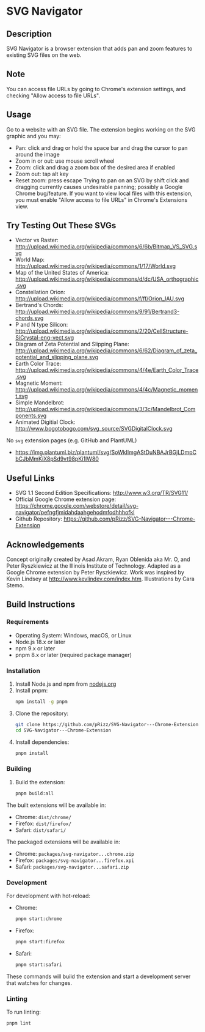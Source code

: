 SVG Navigator
====================

Description
--------------------------------
SVG Navigator is a browser extension that adds pan and zoom features to existing SVG files on the web.

Note
--------------------------------
You can access file URLs by going to Chrome's extension settings, and checking "Allow access to file URLs".

Usage
--------------------------------
Go to a website with an SVG file. The extension begins working on the SVG graphic and you may:
* Pan: click and drag or hold the space bar and drag the cursor to pan around the image
* Zoom in or out: use mouse scroll wheel
* Zoom: click and drag a zoom box of the desired area if enabled
* Zoom out: tap alt key
* Reset zoom: press escape
Trying to pan on an SVG by shift click and dragging currently causes undesirable panning; possibly a Google Chrome bug/feature.
If you want to view local files with this extension, you must enable "Allow access to file URLs" in Chrome's Extensions view.

Try Testing Out These SVGs
---------------------------------
* Vector vs Raster: http://upload.wikimedia.org/wikipedia/commons/6/6b/Bitmap_VS_SVG.svg
* World Map: http://upload.wikimedia.org/wikipedia/commons/1/17/World.svg
* Map of the United States of America: http://upload.wikimedia.org/wikipedia/commons/d/dc/USA_orthographic.svg
* Constellation Orion: http://upload.wikimedia.org/wikipedia/commons/f/ff/Orion_IAU.svg
* Bertrand's Chords: http://upload.wikimedia.org/wikipedia/commons/9/91/Bertrand3-chords.svg
* P and N type Silicon: http://upload.wikimedia.org/wikipedia/commons/2/20/CellStructure-SiCrystal-eng-vect.svg
* Diagram of Zeta Potential and Slipping Plane: http://upload.wikimedia.org/wikipedia/commons/6/62/Diagram_of_zeta_potential_and_slipping_plane.svg
* Earth Color Trace: http://upload.wikimedia.org/wikipedia/commons/4/4e/Earth_Color_Trace.svg
* Magnetic Moment: http://upload.wikimedia.org/wikipedia/commons/4/4c/Magnetic_moment.svg
* Simple Mandelbrot: http://upload.wikimedia.org/wikipedia/commons/3/3c/Mandelbrot_Components.svg
* Animated Digitial Clock: http://www.bogotobogo.com/svg_source/SVGDigitalClock.svg

No `svg` extension pages (e.g. GitHub and PlantUML)

* https://img.plantuml.biz/plantuml/svg/SoWkIImgAStDuNBAJrBGjLDmpCbCJbMmKiX8pSd9vt98pKi1IW80

Useful Links
------------------------------
* SVG 1.1 Second Edition Specifications: http://www.w3.org/TR/SVG11/
* Official Google Chrome extension page: https://chrome.google.com/webstore/detail/svg-navigator/pefngfjmidahdaahgehodmfodhhhofkl
* Github Repository: https://github.com/pRizz/SVG-Navigator---Chrome-Extension

Acknowledgements
-----------------------------
Concept originally created by Asad Akram, Ryan Oblenida aka Mr. O, and Peter Ryszkiewicz at the Illinois Institute of Technology.
Adapted as a Google Chrome extension by Peter Ryszkiewicz. Work was inspired by Kevin Lindsey at http://www.kevlindev.com/index.htm.
Illustrations by Cara Stemo.

Build Instructions
--------------------------------
### Requirements
- Operating System: Windows, macOS, or Linux
- Node.js 18.x or later
- npm 9.x or later
- pnpm 8.x or later (required package manager)

### Installation
1. Install Node.js and npm from [nodejs.org](https://nodejs.org/)
2. Install pnpm:
   ```bash
   npm install -g pnpm
   ```
3. Clone the repository:
   ```bash
   git clone https://github.com/pRizz/SVG-Navigator---Chrome-Extension.git
   cd SVG-Navigator---Chrome-Extension
   ```
4. Install dependencies:
    ```bash
    pnpm install
    ```

### Building

1. Build the extension:
   ```bash
   pnpm build:all
   ```

The built extensions will be available in:
- Chrome: `dist/chrome/`
- Firefox: `dist/firefox/`
- Safari: `dist/safari/`

The packaged extensions will be available in:
- Chrome: `packages/svg-navigator...chrome.zip`
- Firefox: `packages/svg-navigator...firefox.xpi`
- Safari: `packages/svg-navigator...safari.zip`

### Development

For development with hot-reload:

- Chrome:
  ```bash
  pnpm start:chrome
  ```

- Firefox:
  ```bash
  pnpm start:firefox
  ```

- Safari:
  ```bash
  pnpm start:safari
  ```

These commands will build the extension and start a development server that watches for changes.

### Linting

To run linting:
```bash
pnpm lint
```
